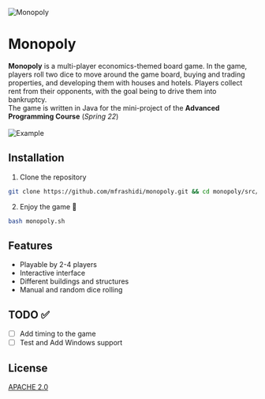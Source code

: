 ![Monopoly](https://i.ibb.co/mRfrNqF/2c48755938d4e51ca8f76ced8b3912af.png)
# Monopoly
**Monopoly** is a multi-player economics-themed board game. In the game, players roll two dice to move around the game board, buying and trading properties, and developing them with houses and hotels. Players collect rent from their opponents, with the goal being to drive them into bankruptcy. <br>
The game is written in Java for the mini-project of the **Advanced Programming Course** (*Spring 22*)<br><br>
![Example](https://i.postimg.cc/VkTz9tCL/Screen-Recording-1401-01-19-at-12-39-27-2.gif)
## Installation
1. Clone the repository
```bash
git clone https://github.com/mfrashidi/monopoly.git && cd monopoly/src/main/java
```
2. Enjoy the game :rocket:
```bash
bash monopoly.sh
```
## Features
- Playable by 2-4 players
- Interactive interface
- Different buildings and structures
- Manual and random dice rolling

## TODO :white_check_mark:
- [ ] Add timing to the game
- [ ] Test and Add Windows support

## License
[APACHE 2.0](https://choosealicense.com/licenses/apache-2.0/)
